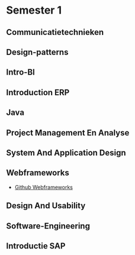 # Semester 1
## Communicatietechnieken
## Design-patterns
## Intro-BI
## Introduction ERP
## Java
## Project Management En Analyse
## System And Application Design
## Webframeworks
- [Github Webframeworks](https://github.com/ddhaese/Web_Frameworks_I)
## Design And Usability
## Software-Engineering
## Introductie SAP
